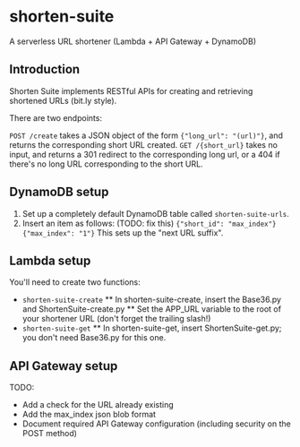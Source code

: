 # shorten-suite
A serverless URL shortener (Lambda + API Gateway + DynamoDB) 

## Introduction

Shorten Suite implements RESTful APIs for creating and retrieving shortened URLs (bit.ly style). 

There are two endpoints: 

`POST /create` takes a JSON object of the form `{"long_url": "(url)"}`, and returns the corresponding short URL created. 
`GET /{short_url}` takes no input, and returns a 301 redirect to the corresponding long url, or a 404 if there's no long URL corresponding to the short URL. 

## DynamoDB setup

1) Set up a completely default DynamoDB table called `shorten-suite-urls`. 
2) Insert an item as follows: (TODO: fix this) 
`{"short_id": "max_index"}
{"max_index": "1"}`
This sets up the "next URL suffix". 
  
## Lambda setup
You'll need to create two functions: 

* `shorten-suite-create`
** In shorten-suite-create, insert the Base36.py and ShortenSuite-create.py
** Set the APP_URL variable to the root of your shortener URL (don't forget the trailing slash!)
* `shorten-suite-get`
** In shorten-suite-get, insert ShortenSuite-get.py; you don't need Base36.py for this one. 

## API Gateway setup

TODO: 

* Add a check for the URL already existing
* Add the max_index json blob format
* Document required API Gateway configuration (including security on the POST method) 
